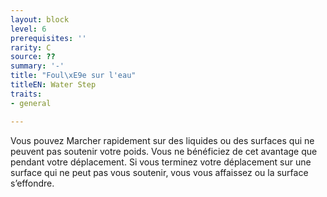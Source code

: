 ```yaml
---
layout: block
level: 6
prerequisites: ''
rarity: C
source: ??
summary: '-'
title: "Foul\xE9e sur l'eau"
titleEN: Water Step
traits:
- general

---
```


<p>Vous pouvez Marcher rapidement sur des liquides ou des surfaces qui ne peuvent pas soutenir votre poids. Vous ne bénéficiez de cet avantage que pendant votre déplacement. Si vous terminez votre déplacement sur une surface qui ne peut pas vous soutenir, vous vous affaissez ou la surface s’effondre.</p>